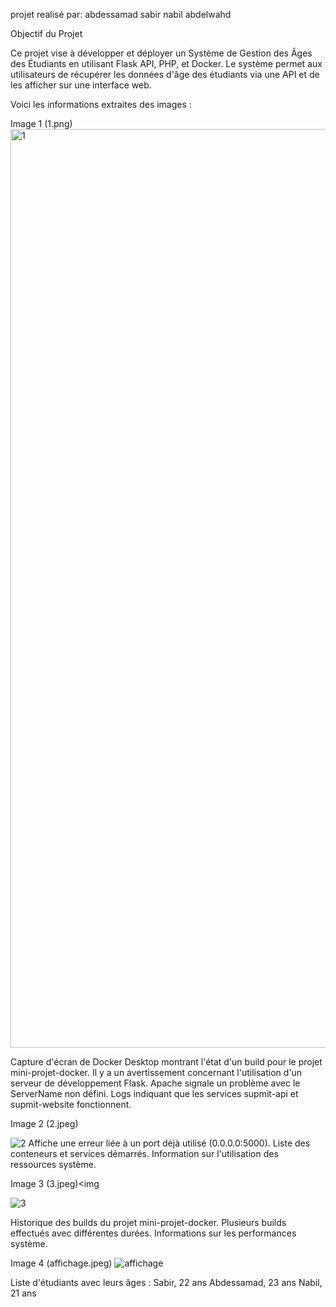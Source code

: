 projet realisé par:
abdessamad sabir 
nabil abdelwahd


 Objectif du Projet

Ce projet vise à développer et déployer un Système de Gestion des Âges des Étudiants en utilisant Flask API, PHP, et Docker. Le système permet aux utilisateurs de récupérer les données d'âge des étudiants via une API et de les afficher sur une interface web.

Voici les informations extraites des images :

Image 1 (1.png)
<img width="1470" alt="1" src="https://github.com/user-attachments/assets/bde347f0-a466-4137-ac10-974b7ef8f92e" />

Capture d'écran de Docker Desktop montrant l'état d'un build pour le projet mini-projet-docker.
Il y a un avertissement concernant l'utilisation d'un serveur de développement Flask.
Apache signale un problème avec le ServerName non défini.
Logs indiquant que les services supmit-api et supmit-website fonctionnent.



Image 2 (2.jpeg)

![2](https://github.com/user-attachments/assets/54f9b552-6048-4251-8a29-d75ff01a41dd)
Affiche une erreur liée à un port déjà utilisé (0.0.0.0:5000).
Liste des conteneurs et services démarrés.
Information sur l'utilisation des ressources système.


Image 3 (3.jpeg)<img 

![3](https://github.com/user-attachments/assets/5ffd8976-9a99-4be0-8711-fbfd4914b373)

Historique des builds du projet mini-projet-docker.
Plusieurs builds effectués avec différentes durées.
Informations sur les performances système.










Image 4 (affichage.jpeg)
![affichage](https://github.com/user-attachments/assets/18b60ec8-1f87-47e7-b87a-8e1febe83e2b)


Liste d'étudiants avec leurs âges :
Sabir, 22 ans
Abdessamad, 23 ans
Nabil, 21 ans
